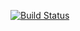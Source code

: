 

[![Build Status](https://app.travis-ci.com/Lechandre/bootcamp-tests.svg?branch=main)](https://app.travis-ci.com/Lechandre/bootcamp-tests)